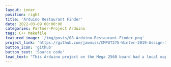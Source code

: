 ```yaml
---
layout: inner
position: right
title: 'Arduino Restaurant Finder'
date: 2022-03-09 00:00:00
categories: Partner-Project Arduino
tags: C++ Makefile
featured_image: '/img/posts/08-Arduino-Restaurant-Finder.png'
project_link: 'https://github.com/jawniss/CMPUT275-Winter-2019-Assign-1'
button_icon: 'github'
button_text: 'Source code'
lead_text: "This Arduino project on the Mega 2560 board had a local map file loaded onto its SD card memory and used it to replicate a GPS system that was able to find nearby restaurants to the user's position marked by the red square. This was done by accessing the restaurant's locations within the SD card and calculating its relative Manhattan distance to the user. The nearby restaurants were then displayed on a window on the LCD display, and the user could select one to display a route to the restaurant on the map."
---
```

